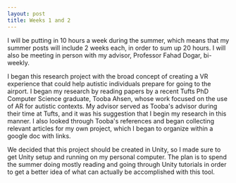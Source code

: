 ```yaml
---
layout: post
title: Weeks 1 and 2
---
```


I will be putting in 10 hours a week during the summer, which means that my summer posts will include 2 weeks each, in order to sum up 20 hours. I will also be meeting in person with my advisor, Professor Fahad Dogar, bi-weekly.  

I began this research project with the broad concept of creating a VR experience that could help autistic individuals prepare for going to the airport. I began my research by reading papers by a recent Tufts PhD Computer Science graduate, Tooba Ahsen, whose work focused on the use of AR for autistic contexts. My advisor served as Tooba's advisor during their time at Tufts, and it was his suggestion that I begin my research in this manner.  I also looked through Tooba's references and began collecting relevant articles for my own project, which I began to organize within a google doc with links.

We decided that this project should be created in Unity, so I made sure to get Unity setup and running on my personal computer. The plan is to spend the summer doing mostly reading and going through Unity tutorials in order to get a better idea of what can actually be accomplished with this tool.
